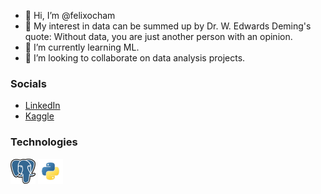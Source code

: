 - 👋 Hi, I’m @felixocham
- 👀 My interest in data can be summed up by Dr. W. Edwards Deming's quote: Without data, you are just another person with an opinion.
- 🌱 I’m currently learning ML.
- 💞️ I’m looking to collaborate on data analysis projects.
### Socials
- [LinkedIn](https://www.linkedin.com/in/felix-ocham-703987a7)
- [Kaggle](https://www.kaggle.com/felixonyangoo)
### Technologies
<p float="left">
  <img src="https://raw.githubusercontent.com/github/explore/80688e429a7d4ef2fca1e82350fe8e3517d3494d/topics/postgresql/postgresql.png" alt="Linux" height="40" style="vertical-align:top; margin:4px">
  <img src="https://raw.githubusercontent.com/github/explore/80688e429a7d4ef2fca1e82350fe8e3517d3494d/topics/python/python.png" alt="Linux" height="40" style="vertical-align:top; margin:4px">
</p>



